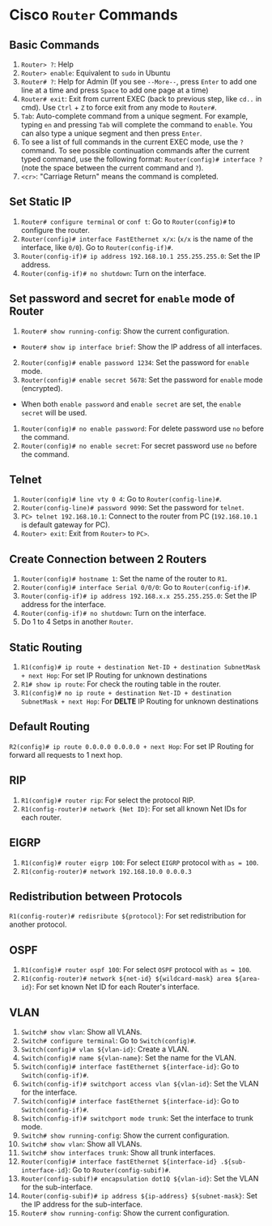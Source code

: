 # Cisco `Router` Commands
## Basic Commands
1. `Router> ?`: Help
2. `Router> enable`: Equivalent to `sudo` in Ubuntu
3. `Router# ?`: Help for Admin (If you see `--More--`, press `Enter` to add one line at a time and press `Space` to add one page at a time)
4. `Router# exit`: Exit from current EXEC (back to previous step, like `cd..` in cmd). Use `Ctrl` + `Z` to force exit from any mode to `Router#`.
5. `Tab`: Auto-complete command from a unique segment. For example, typing `en` and pressing `Tab` will complete the command to `enable`. You can also type a unique segment and then press `Enter`.
6. To see a list of full commands in the current EXEC mode, use the `?` command. To see possible continuation commands after the current typed command, use the following format: `Router(config)# interface ?` (note the space between the current command and `?`).
7. `<cr>`: "Carriage Return" means the command is completed.


## Set Static IP
1. `Router# configure terminal` or `conf t`: Go to `Router(config)#` to configure the router.
2. `Router(config)# interface FastEthernet x/x`: (`x/x` is the name of the interface, like `0/0`). Go to `Router(config-if)#`.
3. `Router(config-if)# ip address 192.168.10.1 255.255.255.0`: Set the IP address.
4. `Router(config-if)# no shutdown`: Turn on the interface.

## Set password and secret for `enable` mode of Router
1. `Router# show running-config`: Show the current configuration.
* `Router# show ip interface brief`: Show the IP address of all interfaces.
2. `Router(config)# enable password 1234`: Set the password for `enable` mode.
3. `Router(config)# enable secret 5678`: Set the password for `enable` mode (encrypted).
* When both `enable password` and `enable secret` are set, the `enable secret` will be used.
1. `Router(config)# no enable password`: For delete password use `no` before the command.
2. `Router(config)# no enable secret`: For secret password use `no` before the command.

## Telnet
1. `Router(config)# line vty 0 4`: Go to `Router(config-line)#`.
2. `Router(config-line)# password 9090`: Set the password for `telnet`.
3. `PC> telnet 192.168.10.1`: Connect to the router from PC (`192.168.10.1` is default gateway for PC).
4. `Router> exit`: Exit from `Router>` to `PC>`.

## Create Connection between 2 Routers
1. `Router(config)# hostname 1`: Set the name of the router to `R1`.
2. `Router(config)# interface Serial 0/0/0`: Go to `Router(config-if)#`.
3. `Router(config-if)# ip address 192.168.x.x 255.255.255.0`: Set the IP address for the interface.
4. `Router(config-if)# no shutdown`: Turn on the interface.
5. Do 1 to 4 Setps in another `Router`.
   
## Static Routing
1. `R1(config)# ip route + destination Net-ID + destination SubnetMask + next Hop`: For set IP Routing for unknown destinations
2. `R1# show ip route`: For check the routing table in the router.
3. `R1(config)# no ip route + destination Net-ID + destination SubnetMask + next Hop`: For **DELTE** IP Routing for unknown destinations

## Default Routing
`R2(config)# ip route 0.0.0.0 0.0.0.0 + next Hop`: For set IP Routing for forward all requests to 1 next hop.

## RIP
1. `R1(config)# router rip`: For select the protocol RIP.
2. `R1(config-router)# network {Net ID}`: For set all known Net IDs for each router.

## EIGRP
1. `R1(config)# router eigrp 100`: For select `EIGRP` protocol with `as = 100`.
2. `R1(config-router)# network 192.168.10.0 0.0.0.3`

## Redistribution between Protocols
`R1(config-router)# redisribute ${protocol}`: For set redistribution for another protocol.

## OSPF
1. `R1(config)# router ospf 100`: For select `OSPF` protocol with `as = 100`.
2. `R1(config-router)# network ${net-id} ${wildcard-mask} area ${area-id}`: For set known Net ID for each Router's interface.

## VLAN
1. `Switch# show vlan`: Show all VLANs.
2. `Switch# configure terminal`: Go to `Switch(config)#`.
3. `Switch(config)# vlan ${vlan-id}`: Create a VLAN.
4. `Switch(config)# name ${vlan-name}`: Set the name for the VLAN.
5. `Switch(config)# interface fastEthernet ${interface-id}`: Go to `Switch(config-if)#`.
6. `Switch(config-if)# switchport access vlan ${vlan-id}`: Set the VLAN for the interface.
7. `Switch(config)# interface fastEthernet ${interface-id}`: Go to `Switch(config-if)#`.
8. `Switch(config-if)# switchport mode trunk`: Set the interface to trunk mode.
9. `Switch# show running-config`: Show the current configuration.
10. `Switch# show vlan`: Show all VLANs.
11. `Switch# show interfaces trunk`: Show all trunk interfaces.
12. `Router(config)# interface fastEthernet ${interface-id} .${sub-interface-id}`: Go to `Router(config-subif)#`.
13. `Router(config-subif)# encapsulation dot1Q ${vlan-id}`: Set the VLAN for the sub-interface.
14. `Router(config-subif)# ip address ${ip-address} ${subnet-mask}`: Set the IP address for the sub-interface.
15. `Router# show running-config`: Show the current configuration. 